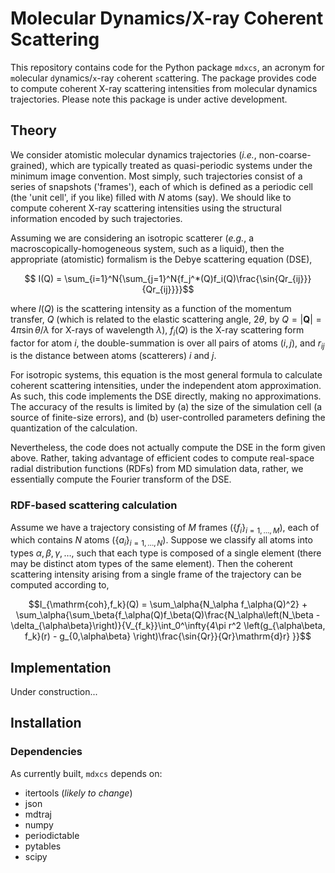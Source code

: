 # Molecular Dynamics/X-ray Coherent Scattering

This repository contains code for the Python package `mdxcs`, an acronym for `m`olecular `d`ynamics/`x`-ray `c`oherent `s`cattering. The package provides code to compute coherent X-ray scattering intensities from molecular dynamics trajectories. Please note this package is under active development.

## Theory

We consider atomistic molecular dynamics trajectories (*i.e.*, non-coarse-grained), which are typically treated as quasi-periodic systems under the minimum image convention. Most simply, such trajectories consist of a series of snapshots ('frames'), each of which is defined as a periodic cell (the 'unit cell', if you like) filled with $N$ atoms (say). We should like to compute coherent X-ray scattering intensities using the structural information encoded by such trajectories.

Assuming we are considering an isotropic scatterer (*e.g.*, a macroscopically-homogeneous system, such as a liquid), then the appropriate (atomistic) formalism is the Debye scattering equation (DSE),

```math
  I(Q) = \sum_{i=1}^N{\sum_{j=1}^N{f_j^*(Q)f_i(Q)\frac{\sin{Qr_{ij}}}{Qr_{ij}}}}
``` 
where $I(Q)$ is the scattering intensity as a function of the momentum transfer, $Q$ (which is related to the elastic scattering angle, $2\theta$, by $Q = |\mathbf{Q}| = 4\pi\sin{\theta}/\lambda$ for X-rays of wavelength $\lambda$), $f_i(Q)$ is the X-ray scattering form factor for atom $i$, the double-summation is over all pairs of atoms $(i, j)$, and $r_{ij}$ is the distance between atoms (scatterers) $i$ and $j$. 

For isotropic systems, this equation is the most general formula to calculate coherent scattering intensities, under the independent atom approximation. As such, this code implements the DSE directly, making no approximations. The accuracy of the results is limited by (a) the size of the simulation cell (a source of finite-size errors), and (b) user-controlled parameters defining the quantization of the calculation.

Nevertheless, the code does not actually compute the DSE in the form given above. Rather, taking advantage of efficient codes to compute real-space radial distribution functions (RDFs) from MD simulation data, rather, we essentially compute the Fourier transform of the DSE.

### RDF-based scattering calculation

Assume we have a trajectory consisting of $M$ frames ($\{f_i\}_{i=1,\dots,M}$), each of which contains $N$ atoms ($\{a_i\}_{i=1,\dots,N}$). Suppose we classify all atoms into types $\alpha, \beta, \gamma, \dots$, such that each type is composed of a single element (there may be distinct atom types of the same element). Then the coherent scattering intensity arising from a single frame of the trajectory can be computed according to,
```math
I_{\mathrm{coh},f_k}(Q) = \sum_\alpha{N_\alpha f_\alpha(Q)^2} + \sum_\alpha{\sum_\beta{f_\alpha(Q)f_\beta(Q)\frac{N_\alpha\left(N_\beta - \delta_{\alpha\beta}\right)}{V_{f_k}}\int_0^\infty{4\pi r^2 \left(g_{\alpha\beta, f_k}(r) - g_{0,\alpha\beta} \right)\frac{\sin{Qr}}{Qr}\mathrm{d}r} }}
```

## Implementation

Under construction...

## Installation

### Dependencies

As currently built, `mdxcs` depends on:
  - itertools (*likely to change*)
  - json
  - mdtraj
  - numpy
  - periodictable
  - pytables
  - scipy

